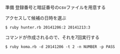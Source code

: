 準備
登録番号と暗証番号のcsvファイルを用意する

アクセスして候補の日時を選ぶ

    $ ruby hunter.rb 20141206:2 20141213:3

コマンドが作成されるので、それを7回実行する

    $ ruby koma.rb -d 20141206 -t 2 -n NUMBER -p PASS

